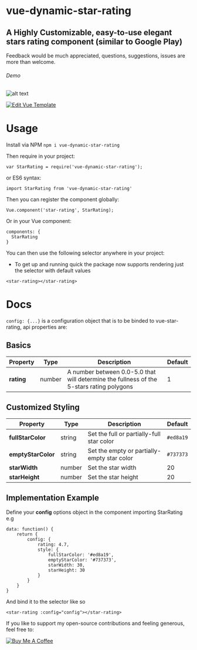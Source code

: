 # vue-dynamic-star-rating
## A Highly Customizable, easy-to-use elegant stars rating component (similar to Google Play)

Feedback would be much appreciated, questions, suggestions, issues are more than welcome.

###### Demo

![alt text](https://i.imgur.com/pciVDo0.png "4.6 Rating Stars")

[![Edit Vue Template](https://codesandbox.io/static/img/play-codesandbox.svg)](https://codesandbox.io/s/9846q4oz4r)

# Usage
Install via NPM ```npm i vue-dynamic-star-rating```

Then require in your project:
```
var StarRating = require('vue-dynamic-star-rating');
```
or ES6 syntax:
```
import StarRating from 'vue-dynamic-star-rating'
```
Then you can register the component globally:
```
Vue.component('star-rating', StarRating);
```
Or in your Vue component:
```
components: {
  StarRating
}
```
You can then use the following selector anywhere in your project:
* To get up and running quick the package now supports rendering just the selector with default values
```
<star-rating></star-rating>
```

# Docs
```config: {...}``` is a configuration object that is to be binded to vue-star-rating, api properties are:

## Basics

| Property | Type  | Description | Default
| --- | ---  | --- | --- |
| **rating** | number  | A number between 0.0-5.0 that will determine the fullness of the 5-stars rating polygons | 1 |

## Customized Styling

| Property | Type  | Description | Default |
| --- | ---  | --- | --- |
| **fullStarColor** | string | Set the full or partially-full star color | ```#ed8a19``` |
| **emptyStarColor** | string | Set the empty or partially-empty star color | ```#737373``` |
| **starWidth** | number | Set the star width | 20 |
| **starHeight** | number | Set the star height | 20 |

## Implementation Example
Define your **config** options object in the component importing StarRating e.g
```
data: function() {
    return {
        config: {
            rating: 4.7,
            style: {
                fullStarColor: '#ed8a19',
                emptyStarColor: '#737373',
                starWidth: 30,
                starHeight: 30
            }
        }
    }
}
```
And bind it to the selector like so
```
<star-rating :config="config"></star-rating>

```
If you like to support my open-source contributions and feeling generous, feel free to:

<a href="https://www.buymeacoffee.com/agUdP2R" target="_blank"><img src="https://www.buymeacoffee.com/assets/img/custom_images/orange_img.png" alt="Buy Me A Coffee" style="height: auto !important;width: auto !important;" ></a>
